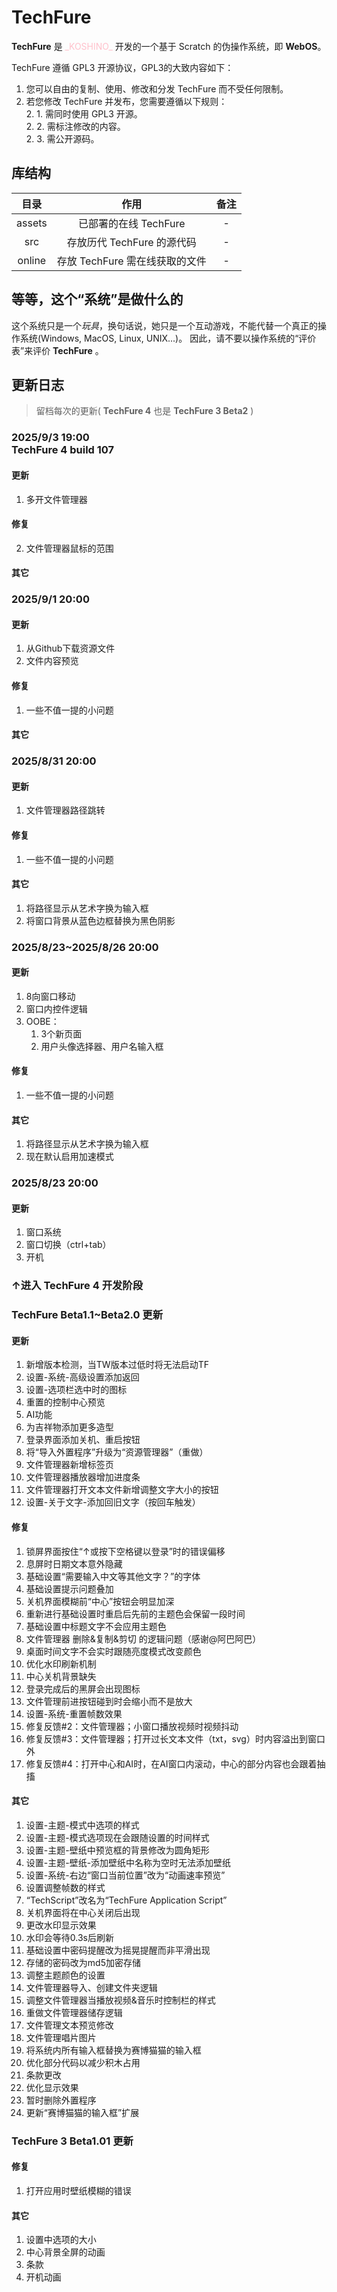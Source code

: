 # TechFure

**TechFure** 是 <font color="pink">\_KOSHINO\_</font> 开发的一个基于 Scratch 的伪操作系统，即 **WebOS**。

TechFure 遵循 GPL3 开源协议，GPL3的大致内容如下：
  1. 您可以自由的复制、使用、修改和分发 TechFure 而不受任何限制。
  2. 若您修改 TechFure 并发布，您需要遵循以下规则：<br>
    2. 1. 需同时使用 GPL3 开源。<br>
    2. 2. 需标注修改的内容。<br>
    2. 3. 需公开源码。<br>

## 库结构

|目录|作用|备注|
|:-:|:-:|:-:|
|assets|已部署的在线 TechFure|-|
|src|存放历代 TechFure 的源代码|-|
|online|存放 TechFure 需在线获取的文件|-|

## 等等，这个“系统”是做什么的

这个系统只是一个*玩具*，换句话说，她只是一个互动游戏，不能代替一个真正的操作系统(Windows, MacOS, Linux, UNIX...)。
因此，请不要以操作系统的“评价表”来评价 **TechFure** 。

## 更新日志
>留档每次的更新( **TechFure 4** 也是 **TechFure 3 Beta2** )

### 2025/9/3 19:00 <br> TechFure 4 build 107
#### 更新
1. 多开文件管理器
#### 修复
2. 文件管理器鼠标的范围
#### 其它

### 2025/9/1 20:00
#### 更新
1. 从Github下载资源文件
2. 文件内容预览
#### 修复
1. 一些不值一提的小问题
#### 其它

### 2025/8/31 20:00
#### 更新
1. 文件管理器路径跳转
#### 修复
1. 一些不值一提的小问题
#### 其它
1. 将路径显示从艺术字换为输入框
2. 将窗口背景从蓝色边框替换为黑色阴影

### 2025/8/23~2025/8/26 20:00
#### 更新
1. 8向窗口移动
2. 窗口内控件逻辑
3. OOBE：
   1. 3个新页面
   2. 用户头像选择器、用户名输入框
#### 修复
1. 一些不值一提的小问题
#### 其它
1. 将路径显示从艺术字换为输入框
2. 现在默认启用加速模式
   
### 2025/8/23 20:00
#### 更新
1. 窗口系统
2. 窗口切换（ctrl+tab）
3. 开机

### ↑进入 TechFure 4 开发阶段

### TechFure Beta1.1~Beta2.0 更新

#### 更新
1. 新增版本检测，当TW版本过低时将无法启动TF
2. 设置-系统-高级设置添加返回
3. 设置-选项栏选中时的图标
4. 重置的控制中心预览
5. AI功能
6. 为吉祥物添加更多造型
7. 登录界面添加关机、重启按钮
8. 将“导入外置程序”升级为“资源管理器”（重做）
9. 文件管理器新增标签页
10. 文件管理器播放器增加进度条
11. 文件管理器打开文本文件新增调整文字大小的按钮
12. 设置-关于文字-添加回旧文字（按回车触发）

#### 修复
1. 锁屏界面按住“↑或按下空格键以登录”时的错误偏移
2. 息屏时日期文本意外隐藏
3. 基础设置“需要输入中文等其他文字？”的字体
4. 基础设置提示问题叠加
5. 关机界面模糊前“中心”按钮会明显加深
6. 重新进行基础设置时重启后先前的主题色会保留一段时间
7. 基础设置中标题文字不会应用主题色
8. 文件管理器 删除&复制&剪切 的逻辑问题（感谢@阿巴阿巴）
9. 桌面时间文字不会实时跟随亮度模式改变颜色
10. 优化水印刷新机制
11. 中心关机背景缺失
12. 登录完成后的黑屏会出现图标
13. 文件管理前进按钮碰到时会缩小而不是放大
14. 设置-系统-重置帧数效果
15. 修复反馈#2：文件管理器；小窗口播放视频时视频抖动
16. 修复反馈#3：文件管理器；打开过长文本文件（txt，svg）时内容溢出到窗口外
17. 修复反馈#4：打开中心和AI时，在AI窗口内滚动，中心的部分内容也会跟着抽搐

#### 其它
1. 设置-主题-模式中选项的样式
2. 设置-主题-模式选项现在会跟随设置的时间样式
3. 设置-主题-壁纸中预览框的背景修改为圆角矩形
4. 设置-主题-壁纸-添加壁纸中名称为空时无法添加壁纸
5. 设置-系统-右边“窗口当前位置”改为“动画速率预览”
6. 设置调整帧数的样式
7. “TechScript”改名为“TechFure Application Script”
8. 关机界面将在中心关闭后出现
9. 更改水印显示效果
10. 水印会等待0.3s后刷新
11. 基础设置中密码提醒改为摇晃提醒而非平滑出现
12. 存储的密码改为md5加密存储
13. 调整主题颜色的设置
14. 文件管理器导入、创建文件夹逻辑
15. 调整文件管理器当播放视频&音乐时控制栏的样式
16. 重做文件管理器储存逻辑
17. 文件管理文本预览修改
18. 文件管理唱片图片
19. 将系统内所有输入框替换为赛博猫猫的输入框
20. 优化部分代码以减少积木占用
21. 条款更改
22. 优化显示效果
23. 暂时删除外置程序
24. 更新“赛博猫猫的输入框”扩展

### TechFure 3 Beta1.01 更新

#### 修复
1. 打开应用时壁纸模糊的错误
#### 其它
1. 设置中选项的大小
2. 中心背景全屏的动画
3. 条款
4. 开机动画